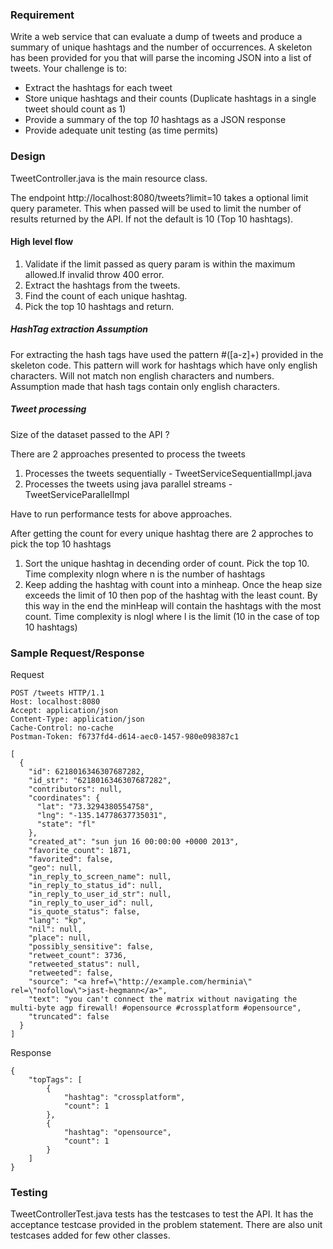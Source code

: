 ### Requirement 

Write a web service that can evaluate a dump of tweets and produce a summary of unique hashtags and the number of occurrences. A skeleton has been provided for you that will parse the incoming JSON into a list of tweets. Your challenge is to:

- Extract the hashtags for each tweet
- Store unique hashtags and their counts (Duplicate hashtags in a single tweet should count as 1)
- Provide a summary of the top *10* hashtags as a JSON response
- Provide adequate unit testing (as time permits)

### Design 

TweetController.java is the main resource class.

The endpoint http://localhost:8080/tweets?limit=10 takes a optional limit query parameter. This when passed will be used to limit 
the number of results returned by the API. If not the default is 10 (Top 10 hashtags).

#### High level flow 

1. Validate if the limit passed as query param is within the maximum allowed.If invalid throw 400 error. 
2. Extract the hashtags from the tweets.
3. Find the count of each unique hashtag.
4. Pick the top 10 hashtags and return. 

##### HashTag extraction Assumption
For extracting the hash tags have used the pattern #([a-z]+) provided in the skeleton code. This pattern 
will work for hashtags which have only english characters. Will not match non english characters and numbers.
Assumption made that hash tags contain only english characters. 


##### Tweet processing

Size of the dataset passed to the API ? 

There are 2 approaches presented to process the tweets 

1. Processes the tweets sequentially - TweetServiceSequentialImpl.java
2. Processes the tweets using java parallel streams - TweetServiceParallelImpl

Have to run performance tests for above approaches. 

After getting the count for every unique hashtag there are 2 approches to pick the top 10 hashtags 
1. Sort the unique hashtag in decending order of count. Pick the top 10. Time complexity nlogn where n is the number of
hashtags
2. Keep adding the hashtag with count into a minheap. Once the heap size exceeds the limit of 10 then pop 
of the hashtag with the least count. By this way in the end the minHeap will contain the hashtags with the most count.
Time complexity is nlogl where l is the limit (10 in the case of top 10 hashtags)



### Sample Request/Response 

Request
```
POST /tweets HTTP/1.1
Host: localhost:8080
Accept: application/json
Content-Type: application/json
Cache-Control: no-cache
Postman-Token: f6737fd4-d614-aec0-1457-980e098387c1

[
  {
    "id": 6218016346307687282,
    "id_str": "6218016346307687282",
    "contributors": null,
    "coordinates": {
      "lat": "73.3294380554758",
      "lng": "-135.14778637735031",
      "state": "fl"
    },
    "created_at": "sun jun 16 00:00:00 +0000 2013",
    "favorite_count": 1871,
    "favorited": false,
    "geo": null,
    "in_reply_to_screen_name": null,
    "in_reply_to_status_id": null,
    "in_reply_to_user_id_str": null,
    "in_reply_to_user_id": null,
    "is_quote_status": false,
    "lang": "kp",
    "nil": null,
    "place": null,
    "possibly_sensitive": false,
    "retweet_count": 3736,
    "retweeted_status": null,
    "retweeted": false,
    "source": "<a href=\"http://example.com/herminia\" rel=\"nofollow\">jast-hegmann</a>",
    "text": "you can't connect the matrix without navigating the multi-byte agp firewall! #opensource #crossplatform #opensource",
    "truncated": false
  }
]
```
Response 
```
{
    "topTags": [
        {
            "hashtag": "crossplatform",
            "count": 1
        },
        {
            "hashtag": "opensource",
            "count": 1
        }
    ]
}
```



### Testing 

TweetControllerTest.java tests has the testcases to test the API. It has the acceptance testcase provided in the problem
statement. 
There are also unit testcases added for few other classes. 
